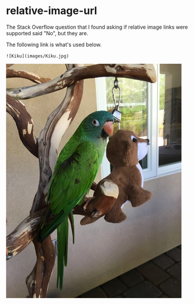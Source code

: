 # relative-image-url
The Stack Overflow question that I found asking if relative image links were supported said "No", but they are.

The following link is what's used below.

    ![Kiku](images/Kiku.jpg)

![Kiku](images/Kiku.jpg)